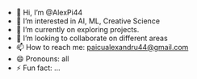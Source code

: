 - 👋 Hi, I’m @AlexPi44
- 👀 I’m interested in AI, ML, Creative Science
- 🌱 I’m currently on exploring projects.
- 💞️ I’m looking to collaborate on different areas
- 📫 How to reach me: paicualexandru44@gmail.com
- 😄 Pronouns: all
- ⚡ Fun fact: ...

<!---
AlexPi44/AlexPi44 is a ✨ special ✨ repository because its `README.md` (this file) appears on your GitHub profile.
You can click the Preview link to take a look at your changes.
--->
